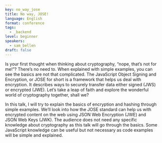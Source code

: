 ```yaml
---
key: no_way_jose
title: No way, JOSE!
language: English
format: conference
tags:
  - _backend
level: beginner
speakers:
  - sam_bellen
draft: false
---
```


Is your first thought when thinking about cryptography, “nope, that’s not for me!”? There’s no need to. When explained with simple examples, you can see the basics are not that complicated. The JavaScript Object Signing and Encryption, or JOSE for short is a framework that helps us deal with encryption. It describes ways to securely transfer data either signed (JWS) or encrypted (JWE). Let’s take a leap of faith and explore the wonderful world of cryptography together, shall we?

In this talk, I will try to explain the basics of encryption and hashing through simple examples. We’ll look into how the JOSE standard can help us with encrypted content on the web using JSON Web Encryption (JWE) and JSON Web Keys (JWK). The audience does not need any specific knowledge about cryptography as this talk will go through the basics. Some JavaScript knowledge can be useful but not necessary as code examples will be simple and explained.